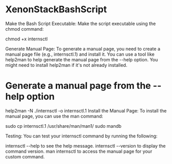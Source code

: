 # XenonStackBashScript

Make the Bash Script Executable:
Make the script executable using the chmod command:

chmod +x internsctl

Generate Manual Page:
To generate a manual page, you need to create a manual page file (e.g., internsctl.1) and install it. You can use a tool like help2man to help generate the manual page from the --help option. You might need to install help2man if it's not already installed.

# Generate a manual page from the --help option
help2man -N ./internsctl -o internsctl.1
Install the Manual Page:
To install the manual page, you can use the man command:

sudo cp internsctl.1 /usr/share/man/man1/
sudo mandb

Testing:
You can test your internsctl command by running the following:

internsctl --help to see the help message.
internsctl --version to display the command version.
man internsctl to access the manual page for your custom command.





